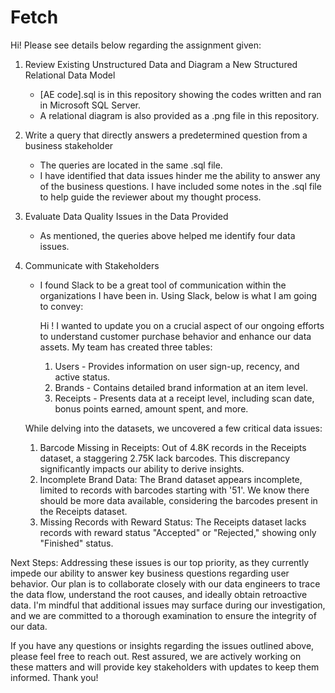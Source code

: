  # Fetch

Hi! Please see details below regarding the assignment given:

1. Review Existing Unstructured Data and Diagram a New Structured Relational Data Model
    - [AE code].sql is in this repository showing the codes written and ran in Microsoft SQL Server. 
    - A relational diagram is also provided as a .png file in this repository.
2. Write a query that directly answers a predetermined question from a business stakeholder
   - The queries are located in the same .sql file.
   - I have identified that data issues hinder me the ability to answer any of the business questions. I have included some notes in the .sql file to help guide the reviewer about my thought process.
3. Evaluate Data Quality Issues in the Data Provided
   - As mentioned, the queries above helped me identify four data issues.
4. Communicate with Stakeholders
   - I found Slack to be a great tool of communication within the organizations I have been in. Using Slack, below is what I am going to convey:

     Hi <name>! I wanted to update you on a crucial aspect of our ongoing efforts to understand customer purchase behavior and enhance our data assets. My team has created three tables:
     1. Users - Provides information on user sign-up, recency, and active status.
     2. Brands - Contains detailed brand information at an item level.
     3. Receipts - Presents data at a receipt level, including scan date, bonus points earned, amount spent, and more.
    
    While delving into the datasets, we uncovered a few critical data issues:
    1. Barcode Missing in Receipts: Out of 4.8K records in the Receipts dataset, a staggering 2.75K lack barcodes. This discrepancy significantly impacts our ability to derive insights.
    2. Incomplete Brand Data: The Brand dataset appears incomplete, limited to records with barcodes starting with '51'. We know there should be more data available, considering the barcodes present in the Receipts dataset.
    3. Missing Records with Reward Status: The Receipts dataset lacks records with reward status "Accepted" or "Rejected," showing only "Finished" status. 

 Next Steps:
 Addressing these issues is our top priority, as they currently impede our ability to answer key business questions regarding user behavior. Our plan is to collaborate closely with our data engineers to trace the data flow, understand the root causes, and ideally obtain retroactive data.
 I'm mindful that additional issues may surface during our investigation, and we are committed to a thorough examination to ensure the integrity of our data.
  
  If you have any questions or insights regarding the issues outlined above, please feel free to reach out. Rest assured, we are actively working on these matters and will provide key stakeholders with updates to keep them informed. Thank you!
